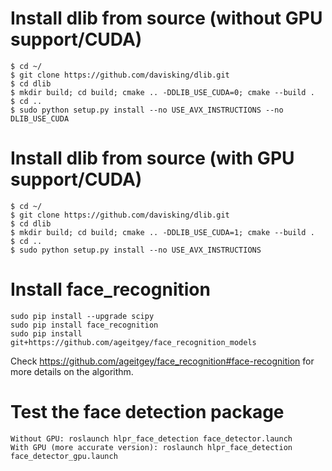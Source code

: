 # Install dlib from source (without GPU support/CUDA)
````
$ cd ~/
$ git clone https://github.com/davisking/dlib.git
$ cd dlib
$ mkdir build; cd build; cmake .. -DDLIB_USE_CUDA=0; cmake --build .
$ cd ..
$ sudo python setup.py install --no USE_AVX_INSTRUCTIONS --no DLIB_USE_CUDA
````

# Install dlib from source (with GPU support/CUDA)
````
$ cd ~/
$ git clone https://github.com/davisking/dlib.git
$ cd dlib
$ mkdir build; cd build; cmake .. -DDLIB_USE_CUDA=1; cmake --build .
$ cd ..
$ sudo python setup.py install --no USE_AVX_INSTRUCTIONS
````

# Install face_recognition 
````
sudo pip install --upgrade scipy
sudo pip install face_recognition
sudo pip install git+https://github.com/ageitgey/face_recognition_models
````

Check <https://github.com/ageitgey/face_recognition#face-recognition> for more details on the algorithm.

# Test the face detection package
````
Without GPU: roslaunch hlpr_face_detection face_detector.launch 
With GPU (more accurate version): roslaunch hlpr_face_detection face_detector_gpu.launch
````


